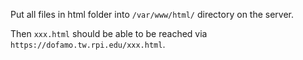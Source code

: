 Put all files in html folder into `/var/www/html/` directory on the server.

Then `xxx.html` should be able to be reached via `https://dofamo.tw.rpi.edu/xxx.html`.
